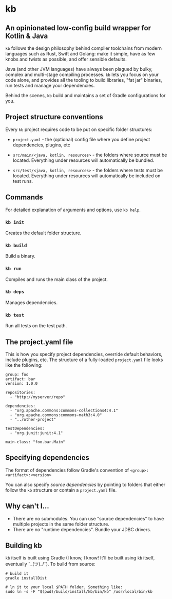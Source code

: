 # kb
## An opinionated low-config build wrapper for Kotlin & Java

`kb` follows the design philosophy behind compiler toolchains from modern languages such as Rust, Swift and Golang: make it simple, have as few knobs and twists as possible, and offer sensible defaults.

Java (and other JVM languages) have always been plagued by bulky, complex and multi-stage compiling processes. `kb` lets you focus on your code alone, and provides all the tooling to build libraries, "fat jar" binaries, run tests and manage your dependencies.

Behind the scenes, `kb` build and maintains a set of Gradle configurations for you.


## Project structure conventions

Every `kb` project requires code to be put on specific folder structures:

- `project.yaml` - the (optional) config file where you define project dependencies, plugins, etc

- `src/main/<java, kotlin, resources>` - the folders where source must be located. Everything under resources will automatically be bundled.

- `src/test/<java, kotlin, resources>` - the folders where tests must be located. Everything under resources will automatically be included on test runs.


## Commands

For detailed explanation of arguments and options, use `kb help`.

### `kb init`
Creates the default folder structure.

### `kb build`
Build a binary.

### `kb run`
Compiles and runs the main class of the project.

### `kb deps`
Manages dependencies.

### `kb test`
Run all tests on the test path.


## The project.yaml file

This is how you specify project dependencies, override default behaviors, include plugins, etc. The structure of a fully-loaded `project.yaml` file looks like the following:

```
group: foo
artifact: bar
version: 1.0.0

repositories:
  - "http://myserver/repo" 

dependencies:
  - "org.apache.commons:commons-collections4:4.1"
  - "org.apache.commons:commons-math3:4.0"
  - "../other-project"

testDependencies:
  - "org.junit:junit:4.1"

main-class: "foo.bar.Main"
```

## Specifying dependencies
The format of dependencies follow Gradle's convention of `<group>:<artifact>:<version>`

You can also specify _source dependencies_ by pointing to folders that either follow the `kb` structure or contain a `project.yaml` file.

## Why can't I...
- There are no submodules. You can use "source dependencies" to have multiple projects in the same folder structure.
- There are no "runtime dependencies". Bundle your JDBC drivers.


## Building kb
`kb` itself is built using Gradle (I know, I know! It'll be built using `kb` itself, eventually ¯\_(ツ)_/¯). To build from source:

```
# build it
gradle installDist

# ln it to your local $PATH folder. Something like:
sudo ln -s -F "$(pwd)/build/install/kb/bin/kb" /usr/local/bin/kb
```